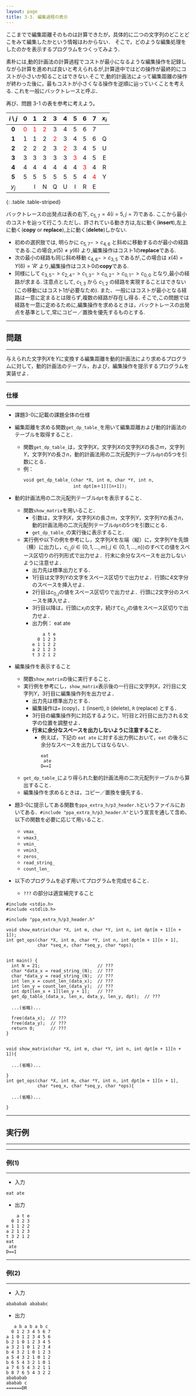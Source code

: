 ```yaml
---
layout: page
title: 3-3. 編集過程の表示
---
```



ここまでで編集距離そのものは計算できたが，具体的に二つの文字列のどことどこをみて編集したかという情報はわからない．
そこで，どのような編集処理をしたのかを表示するプログラムをつくってみよう．

素朴には,動的計画法の計算過程でコストが最小になるような編集操作を記録しながら計算を進めれば良いと考えられるが,計算途中ではどの操作が最終的にコストが小さいか知ることはできない.そこで,動的計画法によって編集距離の操作が終わった後に，最もコストが小さくなる操作を逆順に辿っていくことを考える.
これを一般にバックトレースと呼ぶ．

再び、問題 3-1 の表を参考に考えよう。

| $i \setminus j$ | 0 | 1 | 2 | 3 | 4 | 5 | 6 | 7 | $x_i$ |
|:---------------:|:-:|:-:|:-:|:-:|:-:|:-:|:-:|:-:|:-----:|
|      **0**      | <font color="red">0</font> | <font color="red">1</font> | <font color="red">2</font> | 3 | 4 | 5 | 6 | 7 |       |
|      **1**      | 1 | 1 | 2 | <font color="red">2</font> | 3 | 4 | 5 | 6 |   Q   |
|      **2**      | 2 | 2 | 2 | 3 | <font color="red">2</font> | 3 | 4 | 5 |   U   |
|      **3**      | 3 | 3 | 3 | 3 | 3 | <font color="red">3</font> | 4 | 5 |   E   |
|      **4**      | 4 | 4 | 4 | 4 | 4 | 4 | <font color="red">3</font> | 4 |   R   |
|      **5**      | 5 | 5 | 5 | 5 | 5 | 5 | 4 | <font color="red">4</font> |   Y   |
|      $y_j$      |   | I | N | Q | U | I | R | E |       |
{: .table .table-striped}

バックトレースの出発点は表の右下, $c_{5,7}=4 (i=5, j=7)$である.
ここから最小のコストを辿って行こう.ただし、許されている動き方は,左に動く(**insert**),左上に動く(**copy** or **replace**),上に動く(**delete**)しかない.
+ 初めの選択肢では, 明らかに $c_{5,7} -> c_{4,6}$ と斜めに移動するのが最小の経路である.この場合,$x(5)\neq y(6)$ より,編集操作はコスト1の**replace**である.
+ 次の最小の経路も同じ斜め移動 $c_{4,6} -> c_{3,5}$ であるが,この場合は $x(4)=Y(6)='R'$ より,編集操作はコスト0の**copy**である.
+ 同様にして $c_{3,5} -> c_{2,4} -> c_{1,3} -> c_{0,2} -> c_{0,1} -> c_{0,0}$ となり,最小の経路が求まる.
注意点として, $c_{1,3}$ から $c_{1,2}$ の経路を実現することはできない(この移動にはコスト1が必要なため).
また、一般にはコストが最小となる経路は一意に定まるとは限らず,複数の経路が存在し得る.
そこで,この問題では経路を一意に定めるために,編集操作を求めるときは，バックトレースの出発点を基準として,常にコピー／置換を優先するものとする.

---
## 問題
---
与えられた文字列$X$を$Y$に変換する編集距離を動的計画法により求めるプログラムに対して，動的計画法のテーブル，および，編集操作を提示するプログラムを実装せよ．

---
### 仕様
---
+ 課題3-0に記載の課題全体の仕様

+ 編集距離を求める関数`get_dp_table_`を用いて編集距離および動的計画法のテーブルを取得すること．
  + 関数`get_dp_table_`は，文字列$X$，文字列$X$の文字列$X$の長さ$m$，文字列$Y$，文字列$Y$の長さ$n$，動的計画法用の二次元配列テーブル`dpt`の5つを引数にとる．
  + 例：
    ```
    void get_dp_table_(char *X, int m, char *Y, int n, 
                       int dpt[m＋1]][n+1]);
    ```


+ 動的計画法用の二次元配列テーブル`dpt`を表示すること．
  + 関数`show_matrix`を用いること．
    + 引数は，文字列$X$，文字列$X$の長さ$m$，文字列$Y$，文字列$Y$の長さ$n$，動的計画法用の二次元配列テーブル`dpt`の5つを引数にとる．
    + `get_dp_table_`の実行後に表示すること．
  + 実行例や以下の例を参考にし，文字列$X$を左端（縦）に，文字列$Y$を先頭（横）に出力し，$c_{i,j} (i \in \{0, 1, ..., m\}, j \in \{0, 1, ..., n\})$のすべての値をスペース区切りの行列形式で出力せよ．行末に余分なスペースを出力しないように注意せよ．
    + 出力先は標準出力とする．
    + 1行目は文字列$Y$の文字をスペース区切りで出力せよ．行頭に4文字分のスペースを挿入せよ．
    + 2行目は$c_{0,j}$の値をスペース区切りで出力せよ．行頭に2文字分のスペースを挿入せよ．
    + 3行目以降は，行頭に$x_i$の文字，続けて$c_{i,j}$の値をスペース区切りで出力せよ．
    + 出力例：    eat ate
      ```
          a t e
        0 1 2 3
      e 1 1 2 2
      a 2 1 2 3
      t 3 2 1 2
      ```

+ 編集操作を表示すること
  + 関数`show_matrix`の後に実行すること．
  + 実行例を参考にし，`show_matrix`表示後の一行目に文字列$X$，2行目に文字列$Y$，3行目に編集操作列を出力せよ．
    + 出力先は標準出力とする．
    + 編集操作は`=` (copy)，`I` (insert), `D` (delete), `R` (replace) とする．
    + 3行目の編集操作列に対応するように，1行目と2行目に出力される文字の位置を調整せよ．
    + **行末に余分なスペースを出力しないように注意すること．**
      + 例えば，下記の `eat ate` に対する出力例において，`eat` の後ろに余分なスペースを出力してはならない．
        ```
        eat 
         ate
        D==I
        ```
  + `get_dp_table_`により得られた動的計画法用の二次元配列テーブルから算出すること．
  + 編集操作を求めるときは，コピー／置換を優先する．


+ 題3-0に提示してある関数を`ppa_extra_h/p3_header.h`というファイルにおいてある．`#include "ppa_extra_h/p3_header.h"`という宣言を通して含め、以下の関数を必要に応じて用いること．
  + `vmax_`
  + `vmax3_`
  + `vmin_`
  + `vmin3_`
  + `zeros_`
  + `read_string_`
  + `count_len_`


+ 以下のプログラムを必ず用いてプログラムを完成せること．
  + `???` の部分は適宜補完すること

```
#include <stdio.h>
#include <stdlib.h>

#include "ppa_extra_h/p3_header.h"

void show_matrix(char *X, int m, char *Y, int n, int dpt[m + 1][n + 1]);
int get_ops(char *X, int m, char *Y, int n, int dpt[m + 1][n + 1],
            char *seq_x, char *seq_y, char *ops);


int main() {
  int N = 21;                      // ???
  char *data_x = read_string_(N);  // ???
  char *data_y = read_string_(N);  // ???
  int len_x = count_len_(data_x);  // ???
  int len_y = count_len_(data_y);  // ???
  int dpt[len_x + 1][len_y + 1];   // ???
  get_dp_table_(data_x, len_x, data_y, len_y, dpt);  // ???

  ...(省略)...

  free(data_x);  // ???
  free(data_y);  // ???
  return 0;      // ???
}


void show_matrix(char *X, int m, char *Y, int n, int dpt[m + 1][n + 1]){

  ...(省略)...

}
int get_ops(char *X, int m, char *Y, int n, int dpt[m + 1][n + 1],
            char *seq_x, char *seq_y, char *ops){

  ...(省略)...

}
```


---
## 実行例
---
---
### 例(1)
---

+ 入力
```
eat ate
```

+ 出力
```
    a t e
  0 1 2 3
e 1 1 2 2
a 2 1 2 3
t 3 2 1 2
eat 
 ate
D==I
```

---
### 例(2)
---

+ 入力
```
abababab abababc
```

+ 出力
```
   a b a b a b c
  0 1 2 3 4 5 6 7
a 1 0 1 2 3 4 5 6
b 2 1 0 1 2 3 4 5
a 3 2 1 0 1 2 3 4
b 4 3 2 1 0 1 2 3
a 5 4 3 2 1 0 1 2
b 6 5 4 3 2 1 0 1
a 7 6 5 4 3 2 1 1
b 8 7 6 5 4 3 2 2
abababab
ababab c
======DR
```


